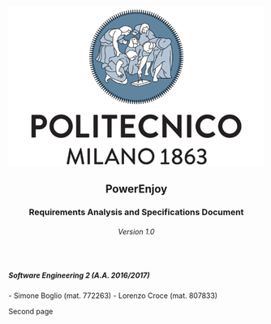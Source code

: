 ![polimi-logo](Pictures/polimi-logo.png)
<center>  
  <h2>PowerEnjoy</h2>  
  <h3><b>R</b>equirements <b>A</b>nalysis and <b>S</b>pecifications <b>D</b>ocument</h3>
  <h6>Version 1.0<h6>
</center>
<br>

<h5>Software Engineering 2 (A.A. 2016/2017)</h5>
  - Simone Boglio (mat. 772263)  
  - Lorenzo Croce (mat. 807833)  

<div style="page-break-after: always;"></div>  

[comment]: <> (start second page)
Second page
